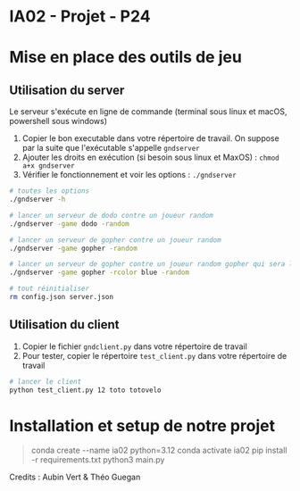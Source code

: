 # IA02 - Projet - P24

# Mise en place des outils de jeu

## Utilisation du server

Le serveur s'exécute en ligne de commande (terminal sous linux et macOS, powershell sous windows) 

1. Copier le bon executable dans votre répertoire de travail. On suppose par la suite que l'exécutable s'appelle `gndserver`
2. Ajouter les droits en exécution (si besoin sous linux et MaxOS) : `chmod a+x gndserver`
3. Vérifier le fonctionnement et voir les options : `./gndserver`

```bash
# toutes les options
./gndserver -h
```

```bash
# lancer un serveur de dodo contre un joueur random
./gndserver -game dodo -random 
```

```bash
# lancer un serveur de gopher contre un joueur random
./gndserver -game gopher -random
```

```bash
# lancer un serveur de gopher contre un joueur random gopher qui sera la joueur bleu
./gndserver -game gopher -rcolor blue -random
```

```bash
# tout réinitialiser
rm config.json server.json
```

## Utilisation du client

1. Copier le fichier `gndclient.py` dans votre répertoire de travail
2. Pour tester, copier le répertoire `test_client.py` dans votre répertoire de travail

```bash
# lancer le client
python test_client.py 12 toto totovelo
```

# Installation et setup de notre projet

> conda create --name ia02 python=3.12 
> conda activate ia02
> pip install -r requirements.txt
> python3 main.py

Credits : Aubin Vert & Théo Guegan
